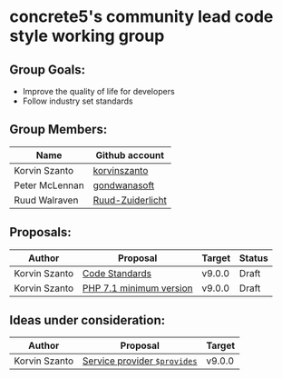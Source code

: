 # concrete5's community lead code style working group

## Group Goals:
* Improve the quality of life for developers
* Follow industry set standards

## Group Members:

| Name | Github account |
| ---- | -------------- |
| Korvin Szanto | [korvinszanto][ks-github] |
| Peter McLennan | [gondwanasoft][pm-github] |
| Ruud Walraven | [Ruud-Zuiderlicht][rw-github] |


## Proposals:

| Author | Proposal | Target | Status |
| ------ | -------- | ------ | ------ |
| Korvin Szanto | [Code Standards][proposal-code-standards] | v9.0.0 | Draft |
| Korvin Szanto | [PHP 7.1 minimum version][proposal-php71] | v9.0.0 | Draft |


## Ideas under consideration:

| Author | Proposal | Target |
| ------ | -------- | ------ |
| Korvin Szanto | [Service provider `$provides`][idea-1] | v9.0.0 |

[ks-github]: https://github.com/korvinszanto
[pm-github]: https://github.com/gondwanasoft
[rw-github]: https://github.com/Ruud-Zuiderlicht
[proposal-code-standards]: /drafts/code_standards/proposal.md
[proposal-php71]: /drafts/php71_minimum_version/proposal.md

[idea-1]: https://github.com/buttress/concrete5_codestyle_wg/issues/3
